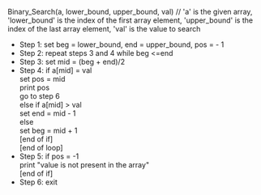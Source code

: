Binary_Search(a, lower_bound, upper_bound, val) // 'a' is the given array, 'lower_bound' is the index of the first array element, 'upper_bound' is the index of the last array element, 'val' is the value to search  
- Step 1: set beg = lower_bound, end = upper_bound, pos = - 1  
- Step 2: repeat steps 3 and 4 while beg <=end  
- Step 3: set mid = (beg + end)/2  
- Step 4: if a[mid] = val  
      set pos = mid  
      print pos  
      go to step 6  
      else if a[mid] > val  
      set end = mid - 1  
      else  
      set beg = mid + 1  
      [end of if]  
      [end of loop]  
- Step 5: if pos = -1  
      print "value is not present in the array"  
      [end of if]  
- Step 6: exit  
